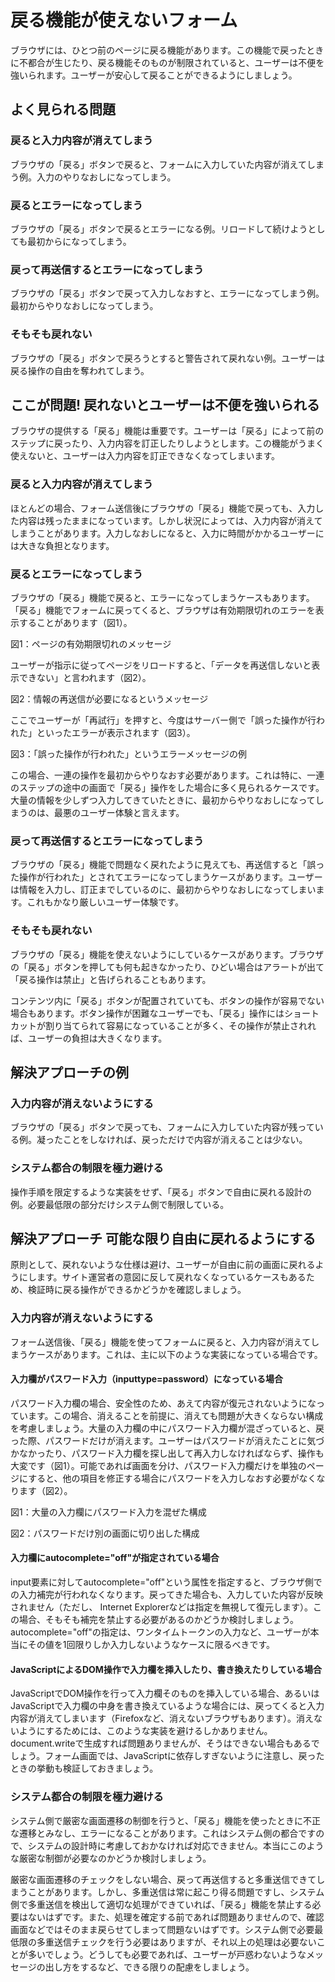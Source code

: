 # 戻る機能が使えないフォーム
ブラウザには、ひとつ前のページに戻る機能があります。この機能で戻ったときに不都合が生じたり、戻る機能そのものが制限されていると、ユーザーは不便を強いられます。ユーザーが安心して戻ることができるようにしましょう。

## よく見られる問題

### 戻ると入力内容が消えてしまう

ブラウザの「戻る」ボタンで戻ると、フォームに入力していた内容が消えてしまう例。入力のやりなおしになってしまう。

### 戻るとエラーになってしまう

ブラウザの「戻る」ボタンで戻るとエラーになる例。リロードして続けようとしても最初からになってしまう。

### 戻って再送信するとエラーになってしまう

ブラウザの「戻る」ボタンで戻って入力しなおすと、エラーになってしまう例。最初からやりなおしになってしまう。

### そもそも戻れない

ブラウザの「戻る」ボタンで戻ろうとすると警告されて戻れない例。ユーザーは戻る操作の自由を奪われてしまう。

## ここが問題! 戻れないとユーザーは不便を強いられる

ブラウザの提供する「戻る」機能は重要です。ユーザーは「戻る」によって前のステップに戻ったり、入力内容を訂正したりしようとします。この機能がうまく使えないと、ユーザーは入力内容を訂正できなくなってしまいます。

### 戻ると入力内容が消えてしまう

ほとんどの場合、フォーム送信後にブラウザの「戻る」機能で戻っても、入力した内容は残ったままになっています。しかし状況によっては、入力内容が消えてしまうことがあります。入力しなおしになると、入力に時間がかかるユーザーには大きな負担となります。

### 戻るとエラーになってしまう

ブラウザの「戻る」機能で戻ると、エラーになってしまうケースもあります。「戻る」機能でフォームに戻ってくると、ブラウザは有効期限切れのエラーを表示することがあります（図1）。

図1：ページの有効期限切れのメッセージ

ユーザーが指示に従ってページをリロードすると、「データを再送信しないと表示できない」と言われます（図2）。

図2：情報の再送信が必要になるというメッセージ

ここでユーザーが「再試行」を押すと、今度はサーバー側で「誤った操作が行われた」といったエラーが表示されます（図3）。

図3：「誤った操作が行われた」というエラーメッセージの例

この場合、一連の操作を最初からやりなおす必要があります。これは特に、一連のステップの途中の画面で「戻る」操作をした場合に多く見られるケースです。大量の情報を少しずつ入力してきていたときに、最初からやりなおしになってしまうのは、最悪のユーザー体験と言えます。

### 戻って再送信するとエラーになってしまう

ブラウザの「戻る」機能で問題なく戻れたように見えても、再送信すると「誤った操作が行われた」とされてエラーになってしまうケースがあります。ユーザーは情報を入力し、訂正までしているのに、最初からやりなおしになってしまいます。これもかなり厳しいユーザー体験です。

### そもそも戻れない

ブラウザの「戻る」機能を使えないようにしているケースがあります。ブラウザの「戻る」ボタンを押しても何も起きなかったり、ひどい場合はアラートが出て「戻る操作は禁止」と告げられることもあります。

コンテンツ内に「戻る」ボタンが配置されていても、ボタンの操作が容易でない場合もあります。ボタン操作が困難なユーザーでも、「戻る」操作にはショートカットが割り当てられて容易になっていることが多く、その操作が禁止されれば、ユーザーの負担は大きくなります。

## 解決アプローチの例

### 入力内容が消えないようにする

ブラウザの「戻る」ボタンで戻っても、フォームに入力していた内容が残っている例。凝ったことをしなければ、戻っただけで内容が消えることは少ない。

### システム都合の制限を極力避ける

操作手順を限定するような実装をせず、「戻る」ボタンで自由に戻れる設計の例。必要最低限の部分だけシステム側で制限している。

## 解決アプローチ 可能な限り自由に戻れるようにする

原則として、戻れないような仕様は避け、ユーザーが自由に前の画面に戻れるようにします。サイト運営者の意図に反して戻れなくなっているケースもあるため、検証時に戻る操作ができるかどうかを確認しましょう。

### 入力内容が消えないようにする

フォーム送信後、「戻る」機能を使ってフォームに戻ると、入力内容が消えてしまうケースがあります。これは、主に以下のような実装になっている場合です。

#### 入力欄がパスワード入力（inputtype=password）になっている場合

パスワード入力欄の場合、安全性のため、あえて内容が復元されないようになっています。この場合、消えることを前提に、消えても問題が大きくならない構成を考慮しましょう。大量の入力欄の中にパスワード入力欄が混ざっていると、戻った際、パスワードだけが消えます。ユーザーはパスワードが消えたことに気づかなかったり、パスワード入力欄を探し出して再入力しなければならず、操作も大変です（図1）。可能であれば画面を分け、パスワード入力欄だけを単独のページにすると、他の項目を修正する場合にパスワードを入力しなおす必要がなくなります（図2）。

図1：大量の入力欄にパスワード入力を混ぜた構成

図2：パスワードだけ別の画面に切り出した構成

#### 入力欄にautocomplete="off"が指定されている場合

input要素に対してautocomplete="off"という属性を指定すると、ブラウザ側での入力補完が行われなくなります。戻ってきた場合も、入力していた内容が反映されません（ただし、 Internet Explorerなどは指定を無視して復元します）。この場合、そもそも補完を禁止する必要があるのかどうか検討しましょう。autocomplete="off"の指定は、ワンタイムトークンの入力など、ユーザーが本当にその値を1回限りしか入力しないようなケースに限るべきです。

#### JavaScriptによるDOM操作で入力欄を挿入したり、書き換えたりしている場合

JavaScriptでDOM操作を行って入力欄そのものを挿入している場合、あるいはJavaScriptで入力欄の中身を書き換えているような場合には、戻ってくると入力内容が消えてしまいます（Firefoxなど、消えないブラウザもあります）。消えないようにするためには、このような実装を避けるしかありません。document.writeで生成すれば問題ありませんが、そうはできない場合もあるでしょう。フォーム画面では、JavaScriptに依存しすぎないように注意し、戻ったときの挙動も検証しておきましょう。

### システム都合の制限を極力避ける

システム側で厳密な画面遷移の制御を行うと、「戻る」機能を使ったときに不正な遷移とみなし、エラーになることがあります。これはシステム側の都合ですので、システムの設計時に考慮しておかなければ対応できません。本当にこのような厳密な制御が必要なのかどうか検討しましょう。

厳密な画面遷移のチェックをしない場合、戻って再送信すると多重送信できてしまうことがあります。しかし、多重送信は常に起こり得る問題ですし、システム側で多重送信を検出して適切な処理ができていれば、「戻る」機能を禁止する必要はないはずです。また、処理を確定する前であれば問題ありませんので、確認画面などではそのまま戻らせてしまって問題ないはずです。システム側で必要最低限の多重送信チェックを行う必要はありますが、それ以上の処理は必要ないことが多いでしょう。どうしても必要であれば、ユーザーが戸惑わないようなメッセージの出し方をするなど、できる限りの配慮をしましょう。
